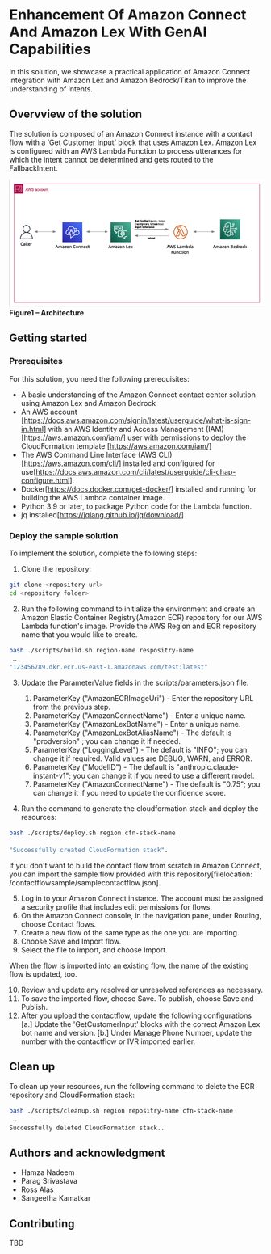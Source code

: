 # Enhancement Of Amazon Connect And Amazon Lex With GenAI Capabilities

In this solution, we showcase a practical application of Amazon Connect integration with Amazon Lex and Amazon Bedrock/Titan to improve the understanding of intents.

## Overvview of the solution
The solution is composed of an Amazon Connect instance with a contact flow with a ‘Get Customer Input’ block that uses Amazon Lex. Amazon Lex is configured with an AWS Lambda Function to process utterances for which the intent cannot be determined and gets routed to the FallbackIntent. 

![Architecture](./Architecture/Architecture.png)
**Figure1 – Architecture**

## Getting started

### Prerequisites

For this solution, you need the following prerequisites:
* A basic understanding of the Amazon Connect contact center solution using Amazon Lex and Amazon Bedrock
* An AWS account [https://docs.aws.amazon.com/signin/latest/userguide/what-is-sign-in.html] with an AWS Identity and Access Management (IAM)[https://aws.amazon.com/iam/] user with permissions to deploy the CloudFormation template [https://aws.amazon.com/iam/]
* The AWS Command Line Interface (AWS CLI)[https://aws.amazon.com/cli/] installed and configured for use[https://docs.aws.amazon.com/cli/latest/userguide/cli-chap-configure.html].
* Docker[https://docs.docker.com/get-docker/] installed and running for building the AWS Lambda container image.
* Python 3.9 or later, to package Python code for the Lambda function.
* jq installed[https://jqlang.github.io/jq/download/]

### Deploy the sample solution

To implement the solution, complete the following steps:

1.	Clone the repository:

```bash
git clone <repository url>
cd <repository folder>
```

2. Run the following command to initialize the environment and create an Amazon Elastic Container Registry(Amazon ECR) repository for our AWS Lambda function's image. Provide the AWS Region and ECR repository name that you would like to create.

```bash
bash ./scripts/build.sh region-name respositry-name
 …
"123456789.dkr.ecr.us-east-1.amazonaws.com/test:latest"
```

3. Update the ParameterValue fields in the scripts/parameters.json file.
   1. ParameterKey ("AmazonECRImageUri") - Enter the repository URL from the previous step.
   2. ParameterKey ("AmazonConnectName") - Enter a unique name.
   3. ParameterKey ("AmazonLexBotName")  - Enter a unique name.
   4. ParameterKey ("AmazonLexBotAliasName") - The default is "prodversion" ; you can change it if needed.
   5. ParameterKey ("LoggingLevel") - The default is "INFO"; you can change it if required. Valid values are DEBUG, WARN, and ERROR.
   6. ParameterKey ("ModelID") - The default is "anthropic.claude-instant-v1"; you can change it if you need to use a different model.
   7. ParameterKey ("AmazonConnectName") - The default is "0.75"; you can change it if you need to update the confidence score.


4. Run the command to generate the cloudformation stack and deploy the resources:

```bash
bash ./scripts/deploy.sh region cfn-stack-name

"Successfully created CloudFormation stack".
```

If you don't want to build the contact flow from scratch in Amazon Connect, you can import the sample flow provided with this repository[filelocation: /contactflowsample/samplecontactflow.json].

  5. Log in to your Amazon Connect instance. The account must be assigned a security profile that includes edit permissions for flows.
  6. On the Amazon Connect console, in the navigation pane, under Routing, choose Contact flows.
  7. Create a new flow of the same type as the one you are importing.
  8. Choose Save and Import flow.
  9. Select the file to import, and choose Import. 
  
When the flow is imported into an existing flow, the name of the existing flow is updated, too.

  10. Review and update any resolved or unresolved references as necessary.
  11. To save the imported flow, choose Save. To publish, choose Save and Publish.
  12. After you upload the contactflow, update the following configurations
     [a.] Update the 'GetCustomerInput' blocks with the correct Amazon Lex bot name and version.
     [b.] Under Manage Phone Number, update the number with the contactflow or IVR imported earlier.

## Clean up
To clean up your resources, run the following command to delete the ECR repository and CloudFormation stack:

```bash
bash ./scripts/cleanup.sh region repositry-name cfn-stack-name
 …
Successfully deleted CloudFormation stack..
```

## Authors and acknowledgment
* Hamza Nadeem
* Parag Srivastava
* Ross Alas
* Sangeetha Kamatkar

## Contributing
TBD


